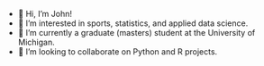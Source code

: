 - 👋 Hi, I’m John!
- 👀 I’m interested in sports, statistics, and applied data science.
- 🌱 I’m currently a graduate (masters) student at the University of Michigan.
- 💞️ I’m looking to collaborate on Python and R projects.

<!---
kaspersj/kaspersj is a ✨ special ✨ repository because its `README.md` (this file) appears on your GitHub profile.
You can click the Preview link to take a look at your changes.
--->
